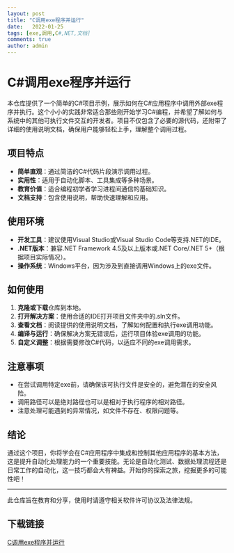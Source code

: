 ```yaml
---
layout: post
title: "C调用exe程序并运行"
date:   2022-01-25
tags: [exe,调用,C#,NET,文档]
comments: true
author: admin
---
```

# C#调用exe程序并运行

本仓库提供了一个简单的C#项目示例，展示如何在C#应用程序中调用外部exe程序并执行。这个小小的实践非常适合那些刚开始学习C#编程，并希望了解如何与系统中的其他可执行文件交互的开发者。项目不仅包含了必要的源代码，还附带了详细的使用说明文档，确保用户能够轻松上手，理解整个调用过程。

## 项目特点

- **简单直观**：通过简洁的C#代码片段演示调用过程。
- **实用性**：适用于自动化脚本、工具集成等多种场景。
- **教育价值**：适合编程初学者学习进程间通信的基础知识。
- **文档支持**：包含使用说明，帮助快速理解和应用。

## 使用环境

- **开发工具**：建议使用Visual Studio或Visual Studio Code等支持.NET的IDE。
- **.NET版本**：兼容.NET Framework 4.5及以上版本或.NET Core/.NET 5+（根据项目实际情况）。
- **操作系统**：Windows平台，因为涉及到直接调用Windows上的exe文件。

## 如何使用

1. **克隆或下载**仓库到本地。
2. **打开解决方案**：使用合适的IDE打开项目文件夹中的.sln文件。
3. **查看文档**：阅读提供的使用说明文档，了解如何配置和执行exe调用功能。
4. **编译与运行**：确保解决方案无错误后，运行项目体验exe调用的功能。
5. **自定义调整**：根据需要修改C#代码，以适应不同的exe调用需求。

## 注意事项

- 在尝试调用特定exe前，请确保该可执行文件是安全的，避免潜在的安全风险。
- 调用路径可以是绝对路径也可以是相对于执行程序的相对路径。
- 注意处理可能遇到的异常情况，如文件不存在、权限问题等。

## 结论

通过这个项目，你将学会在C#应用程序中集成和控制其他应用程序的基本方法，这是提升自动化处理能力的一个重要技能。无论是自动化测试、数据处理流程还是日常工作的自动化，这一技巧都会大有裨益。开始你的探索之旅，挖掘更多的可能性吧！

---

此仓库旨在教育和分享，使用时请遵守相关软件许可协议及法律法规。

## 下载链接

[C调用exe程序并运行](https://pan.quark.cn/s/abb9da74f7ea)
